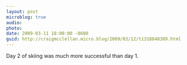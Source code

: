 ```yaml
---
layout: post
microblog: true
audio: 
photo: 
date: 2009-03-11 18:00:00 -0600
guid: http://craigmcclellan.micro.blog/2009/03/12/t1318840389.html
---
```

Day 2 of skiing was much more successful than day 1.
